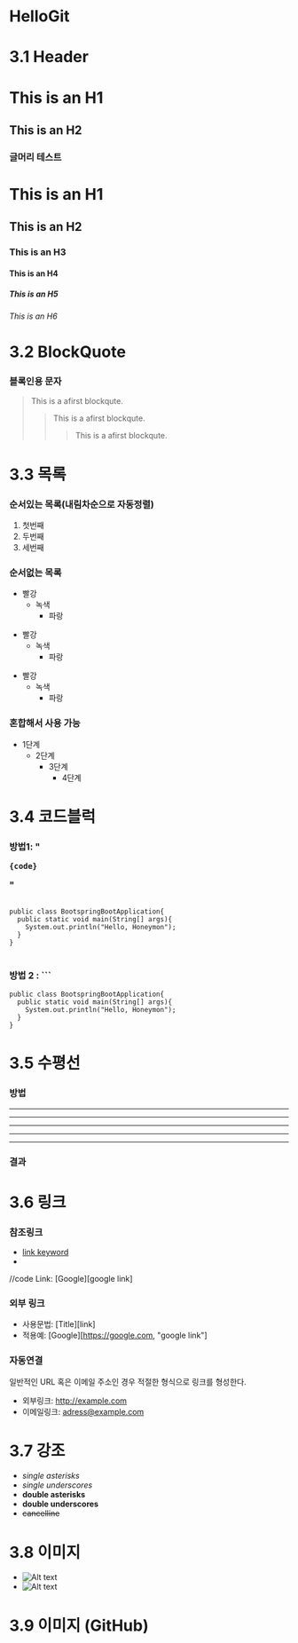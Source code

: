 # HelloGit

# 3.1 Header
This is an H1
==============

This is an H2
-------------

### 글머리 테스트
# This is an H1
## This is an H2
### This is an H3
#### This is an H4
##### This is an H5
###### This is an H6

# 3.2 BlockQuote
### 블록인용 문자
> This is a afirst blockqute.
> > This is a afirst blockqute.
> > > This is a afirst blockqute.

# 3.3 목록
### 순서있는 목록(내림차순으로 자동정렬)
1. 첫번째
2. 두번째
3. 세번째
### 순서없는 목록
* 빨강
  * 녹색
    * 파랑
+ 빨강
  + 녹색
    + 파랑
- 빨강
  - 녹색
    - 파랑
### 혼합해서 사용 가능
* 1단계
  - 2단계
    + 3단계
      + 4단계
      
# 3.4 코드블럭
### 방법1: "<pre><code>{code}</code></pre>"
<pre>
<code>
public class BootspringBootApplication{
  public static void main(String[] args){
    System.out.println("Hello, Honeymon");
  }
}
</code>
</pre>
### 방법 2 : ```
```
public class BootspringBootApplication{
  public static void main(String[] args){
    System.out.println("Hello, Honeymon");
  }
}
```

# 3.5 수평선
### 방법
* * *
***
*****
- - -
-----------------------------
### 결과
# 3.6 링크
### 참조링크
- [link keyword][id]
- [id]: URL "Optional Title here"

//code
Link: [Google][google link]

[googlelink]: https://google.com "Go google"

### 외부 링크
- 사용문법: [Title][link]
- 적용예: [Google][https://google.com, "google link"]

### 자동연결
일반적인 URL 혹은 이메일 주소인 경우 적절한 형식으로 링크를 형성한다.
* 외부링크: <http://example.com>
* 이메일링크: <adress@example.com>

# 3.7 강조
- *single asterisks*
- _single underscores_
- **double asterisks**
- __double underscores__
- ~~cancelline~~

# 3.8 이미지
- ![Alt text](/path/to/img.jpg)
- ![Alt text](/path/to/img.jpg "Optional title")

# 3.9 이미지 (GitHub)
